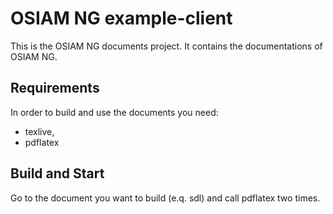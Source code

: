 # OSIAM NG example-client 

This is the OSIAM NG documents project. It contains the documentations of OSIAM NG.

## Requirements

In order to build and use the documents you need:
* texlive,
* pdflatex

## Build and Start

Go to the document you want to build (e.q. sdl) and call pdflatex two times.
